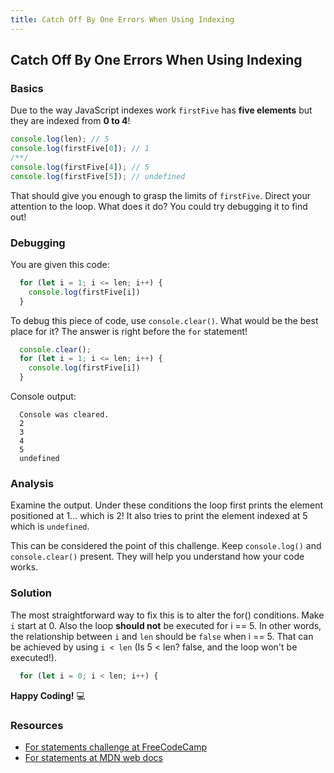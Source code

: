 ```yaml
---
title: Catch Off By One Errors When Using Indexing
---
```

## Catch Off By One Errors When Using Indexing

<!-- The article goes here, in GitHub-flavored Markdown. Feel free to add YouTube videos, images, and CodePen/JSBin embeds  -->


### Basics

Due to the way JavaScript indexes work `firstFive` has **five elements** but they are indexed from **0 to 4**!
```javascript
console.log(len); // 5
console.log(firstFive[0]); // 1
/**/
console.log(firstFive[4]); // 5
console.log(firstFive[5]); // undefined
```
That should give you enough to grasp the limits of `firstFive`. Direct your attention to the loop. What does it do? You could try debugging it to find out!

### Debugging

You are given this code:
```javascript
  for (let i = 1; i <= len; i++) {
    console.log(firstFive[i])
  }
```
To debug this piece of code, use `console.clear()`. What would be the best place for it? The answer is right before the `for` statement!
```javascript
  console.clear();
  for (let i = 1; i <= len; i++) {
    console.log(firstFive[i])
  }
```
Console output:
```text
  Console was cleared.
  2
  3
  4
  5
  undefined
```
### Analysis
Examine the output. Under these conditions the loop first prints the element positioned at 1... which is 2! It also tries to print the element indexed at 5 which is `undefined`.

This can be considered the point of this challenge. Keep `console.log()` and `console.clear()` present. They will help you understand how your code works.
### Solution
The most straightforward way to fix this is to alter the for() conditions.
Make `i` start at 0. Also the loop **should not** be executed for i == 5. In other words, the relationship between `i` and `len` should be `false` when i == 5. That can be achieved by using `i < len` (Is 5 < len? false, and the loop won't be executed!).
```javascript
  for (let i = 0; i < len; i++) {
```
**Happy Coding!** :computer:
### Resources
- [For statements challenge at FreeCodeCamp](https://learn.freecodecamp.org/javascript-algorithms-and-data-structures/basic-javascript/iterate-with-javascript-for-loops)
- [For statements at MDN web docs](https://developer.mozilla.org/en-US/docs/Web/JavaScript/Guide/Loops_and_iteration#for_statement)
